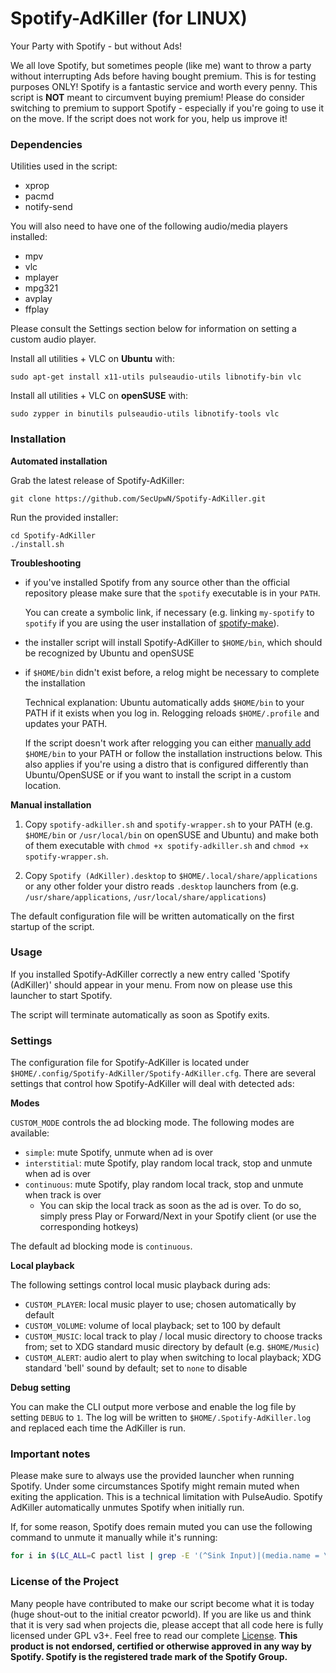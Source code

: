 # Spotify-AdKiller (for LINUX)

Your Party with Spotify - but without Ads!

We all love Spotify, but sometimes people (like me) want to throw a party without interrupting Ads before having bought premium. This is for testing purposes ONLY! Spotify is a fantastic service and worth every penny. This script is **NOT** meant to circumvent buying premium! Please do consider switching to premium to support Spotify - especially if you're going to use it on the move. If the script does not work for you, help us improve it!

### Dependencies

Utilities used in the script:

  - xprop
  - pacmd
  - notify-send

You will also need to have one of the following audio/media players installed:

  - mpv
  - vlc
  - mplayer
  - mpg321
  - avplay
  - ffplay
  
Please consult the Settings section below for information on setting a custom audio player.

Install all utilities + VLC on **Ubuntu** with:

    sudo apt-get install x11-utils pulseaudio-utils libnotify-bin vlc

Install all utilities + VLC on **openSUSE** with:

    sudo zypper in binutils pulseaudio-utils libnotify-tools vlc

### Installation

**Automated installation**

Grab the latest release of Spotify-AdKiller:

    git clone https://github.com/SecUpwN/Spotify-AdKiller.git

Run the provided installer:

    cd Spotify-AdKiller
    ./install.sh

**Troubleshooting**

- if you've installed Spotify from any source other than the official repository please make sure that the `spotify` executable is in your `PATH`. 
 
    You can create a symbolic link, if necessary (e.g. linking `my-spotify` to `spotify` if you are using the user installation of [spotify-make](https://github.com/leamas/spotify-make)).

- the installer script will install Spotify-AdKiller to `$HOME/bin`, which should be recognized by Ubuntu and openSUSE
 
- if `$HOME/bin` didn't exist before, a relog might be necessary to complete the installation 

    Technical explanation: Ubuntu automatically adds `$HOME/bin` to your PATH if it exists when you log in. Relogging reloads `$HOME/.profile` and updates your PATH.

    If the script doesn't work after relogging you can either [manually add](http://askubuntu.com/q/3744) `$HOME/bin` to your PATH or follow the installation instructions below. This also applies if you're using a distro that is configured differently than Ubuntu/OpenSUSE or if you want to install the script in a custom location.

**Manual installation**

1. Copy `spotify-adkiller.sh` and `spotify-wrapper.sh` to your PATH (e.g. `$HOME/bin` or `/usr/local/bin` on openSUSE and Ubuntu) and make both of them executable with `chmod +x spotify-adkiller.sh` and `chmod +x spotify-wrapper.sh`.

2. Copy `Spotify (AdKiller).desktop` to `$HOME/.local/share/applications` or any other folder your distro reads `.desktop` launchers from (e.g. `/usr/share/applications`, `/usr/local/share/applications`)

The default configuration file will be written automatically on the first startup of the script.

### Usage

If you installed Spotify-AdKiller correctly a new entry called 'Spotify (AdKiller)' should appear in your menu. From now on please use this launcher to start Spotify.

The script will terminate automatically as soon as Spotify exits.

### Settings

The configuration file for Spotify-AdKiller is located under `$HOME/.config/Spotify-AdKiller/Spotify-AdKiller.cfg`. There are several settings that control how Spotify-AdKiller will deal with detected ads:

**Modes**

`CUSTOM_MODE` controls the ad blocking mode. The following modes are available:

- `simple`: mute Spotify, unmute when ad is over
- `interstitial`: mute Spotify, play random local track, stop and unmute when ad is over
- `continuous`: mute Spotify, play random local track, stop and unmute when track is over
  - You can skip the local track as soon as the ad is over. To do so, simply press Play or Forward/Next in your Spotify client (or use the corresponding hotkeys)

The default ad blocking mode is `continuous`.

**Local playback**

The following settings control local music playback during ads:

- `CUSTOM_PLAYER`: local music player to use; chosen automatically by default
- `CUSTOM_VOLUME`: volume of local playback; set to 100 by default
- `CUSTOM_MUSIC`: local track to play / local music directory to choose tracks from; set to XDG standard music directory by default (e.g. `$HOME/Music`)
- `CUSTOM_ALERT`: audio alert to play when switching to local playback; XDG standard 'bell' sound by default; set to `none` to disable 

**Debug setting**

You can make the CLI output more verbose and enable the log file by setting `DEBUG` to `1`. The log will be written to `$HOME/.Spotify-AdKiller.log` and replaced each time the AdKiller is run.

### Important notes

Please make sure to always use the provided launcher when running Spotify. Under some circumstances Spotify might remain muted when exiting the application. This is a technical limitation with PulseAudio. Spotify AdKiller automatically unmutes Spotify when initially run.

If, for some reason, Spotify does remain muted you can use the following command to unmute it manually while it's running:

```bash
for i in $(LC_ALL=C pactl list | grep -E '(^Sink Input)|(media.name = \"Spotify\"$)' | cut -d \# -f2 | grep -v Spotify); do pactl set-sink-input-mute "$i" no; done
```

### License of the Project

Many people have contributed to make our script become what it is today (huge shout-out to the initial creator pcworld). If you are like us and think that it is very sad when projects die, please accept that all code here is fully licensed under GPL v3+. Feel free to read our complete [License](https://github.com/SecUpwN/Spotify-AdKiller/blob/master/LICENSE). **This product is not endorsed, certified or otherwise approved in any way by Spotify. Spotify is the registered trade mark of the Spotify Group.**
